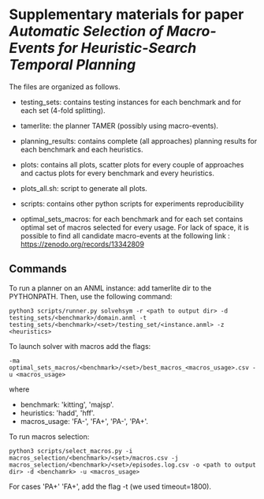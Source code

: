 # Supplementary materials for paper *Automatic Selection of Macro-Events for Heuristic-Search Temporal Planning*

The files are organized as follows.

* testing_sets: contains testing instances for each benchmark and for each set (4-fold splitting).

* tamerlite: the planner TAMER (possibly using macro-events).

* planning_results: contains complete (all approaches) planning results for each benchmark and each heuristics. 

* plots: contains all plots, scatter plots for every couple of approaches and cactus plots for every benchmark and every heuristics.

* plots_all.sh: script to generate all plots.

* scripts: contains other python scripts for experiments reproducibility

* optimal_sets_macros: for each benchmark and for each set contains optimal set of macros selected for every usage. For lack of space, it is possible to find all candidate macro-events at the following link : https://zenodo.org/records/13342809 


## Commands

To run a planner on an ANML instance: add tamerlite dir to the PYTHONPATH. Then, use the following command: 
```
python3 scripts/runner.py solvehsym -r <path to output dir> -d testing_sets/<benchmark>/domain.anml -t testing_sets/<benchmark>/<set>/testing_set/<instance.anml> -z <heuristics> 
```

To launch solver with macros add the flags: 
```
-ma optimal_sets_macros/<benchmark>/<set>/best_macros_<macros_usage>.csv -u <macros_usage>
```

where
- benchmark: 'kitting', 'majsp'.
- heuristics: 'hadd', 'hff'.
- macros_usage: 'FA-', 'FA+', 'PA-', 'PA+'.


To run macros selection: 
```
python3 scripts/select_macros.py -i macros_selection/<benchmark>/<set>/macros.csv -j macros_selection/<benchmark>/<set>/episodes.log.csv -o <path to output dir> -d <benchamrk> -u <macros_usage>
``` 

For cases 'PA+' 'FA+', add the flag -t <timeout> (we used timeout=1800).











